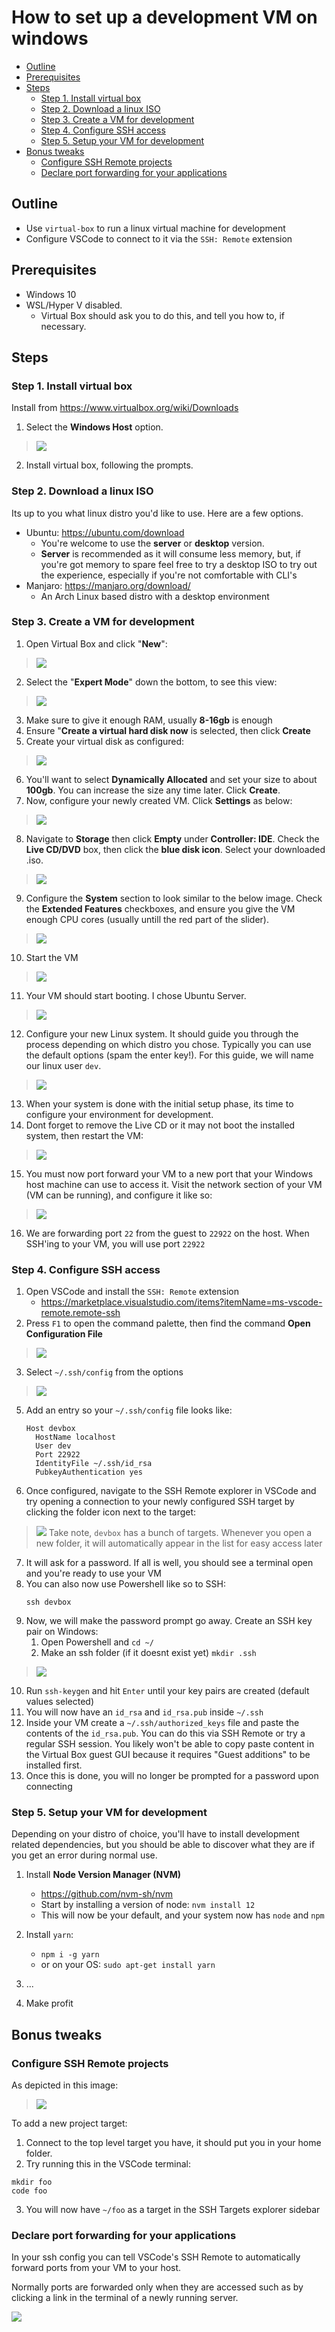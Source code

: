 # How to set up a development VM on windows

+ [Outline](#outline)
+ [Prerequisites](#prerequisites)
+ [Steps](#steps)
  + [Step 1. Install virtual box](#step-1-install-virtual-box)
  + [Step 2. Download a linux ISO](#step-2-download-a-linux-iso)
  + [Step 3. Create a VM for development](#step-3-create-a-vm-for-development)
  + [Step 4. Configure SSH access](#step-4-configure-ssh-access)
  + [Step 5. Setup your VM for development](#step-5-setup-your-vm-for-development)
+ [Bonus tweaks](#bonus-tweaks)
  + [Configure SSH Remote projects](#configure-ssh-remote-projects)
  + [Declare port forwarding for your applications](#declare-port-forwarding-for-your-applications)

## Outline

- Use `virtual-box` to run a linux virtual machine for development
- Configure VSCode to connect to it via the `SSH: Remote` extension

## Prerequisites

- Windows 10
- WSL/Hyper V disabled.
  - Virtual Box should ask you to do this, and tell you how to, if necessary.

## Steps

### Step 1. Install virtual box

Install from https://www.virtualbox.org/wiki/Downloads

1. Select the **Windows Host** option.
> ![](images/DownloadVBox.png)
2. Install virtual box, following the prompts.

### Step 2. Download a linux ISO

Its up to you what linux distro you'd like to use. Here are a few options.

- Ubuntu: https://ubuntu.com/download
  - You're welcome to use the **server** or **desktop** version.
  - **Server** is recommended as it will consume less memory, but, if you're got memory to spare feel free to try a desktop ISO to try out the experience, especially if you're not comfortable with CLI's
- Manjaro: https://manjaro.org/download/
  - An Arch Linux based distro with a desktop environment

### Step 3. Create a VM for development

1. Open Virtual Box and click "**New**":
> ![](images/NewVM.png)
2. Select the "**Expert Mode**" down the bottom, to see this view:
> ![](images/ConfigureNewVM.png)
3. Make sure to give it enough RAM, usually **8-16gb** is enough
4. Ensure "**Create a virtual hard disk now** is selected, then click **Create**
5. Create your virtual disk as configured:
> ![](images/CreateVDisk.png)
6. You'll want to select **Dynamically Allocated** and set your size to about **100gb**. You can increase the size any time later. Click **Create**.
7. Now, configure your newly created VM. Click **Settings** as below:
> ![](images/ConfigureVMDropdown.png)
8. Navigate to **Storage** then click **Empty** under **Controller: IDE**. Check the **Live CD/DVD** box, then click the **blue disk icon**. Select your downloaded .iso.
> ![](images/ChooseDisk.png)
9. Configure the **System** section to look similar to the below image. Check the **Extended Features** checkboxes, and ensure you give the VM enough CPU cores (usually untill the red part of the slider).
> ![](images/ConfigureSystem.png)
10. Start the VM
> ![](images/StartTheVm.png)
11. Your VM should start booting. I chose Ubuntu Server.
> ![](images/BootingVm.png)
12. Configure your new Linux system. It should guide you through the process depending on which distro you chose. Typically you can use the default options (spam the enter key!). For this guide, we will name our linux user `dev`.
> ![](images/InstallingUbuntu.png)
13. When your system is done with the initial setup phase, its time to configure your environment for development.
14. Dont forget to remove the Live CD or it may not boot the installed system, then restart the VM:
> ![](images/RemoveDisk.png)
15. You must now port forward your VM to a new port that your Windows host machine can use to access it. Visit the network section of your VM (VM can be running), and configure it like so:
> ![](images/VBoxPortForwarding.png)
16. We are forwarding port `22` from the guest to `22922` on the host. When SSH'ing to your VM, you will use port `22922`

  
### Step 4. Configure SSH access

1. Open VSCode and install the `SSH: Remote` extension
   - https://marketplace.visualstudio.com/items?itemName=ms-vscode-remote.remote-ssh
2. Press `F1` to open the command palette, then find the command **Open Configuration File**
> ![](images/SshRemoteConfig.png)
3. Select `~/.ssh/config` from the options
> ![](images/SshRemoteConfigOpt.png)
5. Add an entry so your `~/.ssh/config` file looks like:
    ```
    Host devbox
      HostName localhost
      User dev
      Port 22922
      IdentityFile ~/.ssh/id_rsa
      PubkeyAuthentication yes
    ```
6. Once configured, navigate to the SSH Remote explorer in VSCode and try opening a connection to your newly configured SSH target by clicking the folder icon next to the target:
> ![](images/OpenSshTarget.png)
>  Take note, `devbox` has a bunch of targets. Whenever you open a new folder, it will automatically appear in the list for easy access later
7. It will ask for a password. If all is well, you should see a terminal open and you're ready to use your VM
8. You can also now use Powershell like so to SSH:
    ```
    ssh devbox
    ```
9. Now, we will make the password prompt go away. Create an SSH key pair on Windows:
   1. Open Powershell and `cd ~/`
   2. Make an ssh folder (if it doesnt exist yet) `mkdir .ssh`
> ![](images/SshKeygenWindows.png)
10. Run `ssh-keygen` and hit `Enter` until your key pairs are created (default values selected)
11. You will now have an `id_rsa` and `id_rsa.pub` inside `~/.ssh`
12. Inside your VM create a `~/.ssh/authorized_keys` file and paste the contents of the `id_rsa.pub`. You can do this via SSH Remote or try a regular SSH session. You likely won't be able to copy paste content in the Virtual Box guest GUI because it requires "Guest additions" to be installed first.
13. Once this is done, you will no longer be prompted for a password upon connecting

### Step 5. Setup your VM for development

Depending on your distro of choice, you'll have to install development related dependencies, but you should be able to discover what they are if you get an error during normal use.

1. Install **Node Version Manager (NVM)**
    - https://github.com/nvm-sh/nvm
    - Start by installing a version of node: `nvm install 12`
    - This will now be your default, and your system now has `node` and `npm`
2. Install `yarn`:
      - `npm i -g yarn`
      - or on your OS: `sudo apt-get install yarn`

3. ...
4. Make profit

## Bonus tweaks

### Configure SSH Remote projects

As depicted in this image:

> ![](images/OpenSshTarget.png)

To add a new project target:
1. Connect to the top level target you have, it should put you in your home folder.
2. Try running this in the VSCode terminal:
  ```
  mkdir foo
  code foo
  ```
3. You will now have `~/foo` as a target in the SSH Targets explorer sidebar

### Declare port forwarding for your applications

In your ssh config you can tell VSCode's SSH Remote to automatically forward ports from your VM to your host.

Normally ports are forwarded only when they are accessed such as by clicking a link in the terminal of a newly running server.

![](images/LocalForward.png)